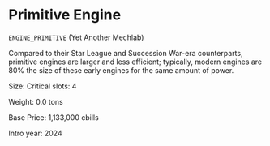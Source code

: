 # Primitive Engine

`ENGINE_PRIMITIVE` (Yet Another Mechlab)

Compared to their Star League and Succession War-era counterparts, primitive engines are larger and less efficient; typically, modern engines are 80% the size of these early engines for the same amount of power.

Size: Critical slots: 4

Weight: 0.0 tons

Base Price: 1,133,000 cbills

Intro year: 2024

